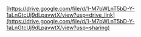 [https://drive.google.com/file/d/1-M7bWLnT5bD-Y-1aLnGtcUj9dLpavwtX/view?usp=drive_link](https://drive.google.com/file/d/1-M7bWLnT5bD-Y-1aLnGtcUj9dLpavwtX/view?usp=sharing)
